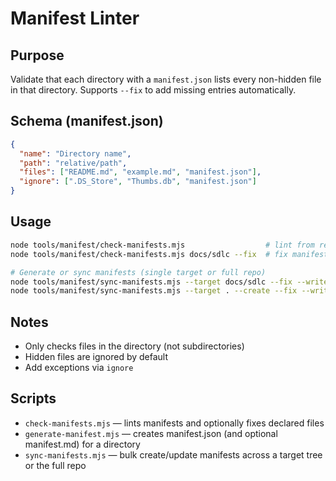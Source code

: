 # Manifest Linter

## Purpose
Validate that each directory with a `manifest.json` lists every non-hidden file in that directory.
Supports `--fix` to add missing entries automatically.

## Schema (manifest.json)

```json
{
  "name": "Directory name",
  "path": "relative/path",
  "files": ["README.md", "example.md", "manifest.json"],
  "ignore": [".DS_Store", "Thumbs.db", "manifest.json"]
}
```

## Usage

```bash
node tools/manifest/check-manifests.mjs                  # lint from repo root
node tools/manifest/check-manifests.mjs docs/sdlc --fix  # fix manifests under docs/sdlc

# Generate or sync manifests (single target or full repo)
node tools/manifest/sync-manifests.mjs --target docs/sdlc --fix --write-md
node tools/manifest/sync-manifests.mjs --target . --create --fix --write-md
```

## Notes
- Only checks files in the directory (not subdirectories)
- Hidden files are ignored by default
- Add exceptions via `ignore`

## Scripts

- `check-manifests.mjs` — lints manifests and optionally fixes declared files
- `generate-manifest.mjs` — creates manifest.json (and optional manifest.md) for a directory
- `sync-manifests.mjs` — bulk create/update manifests across a target tree or the full repo
